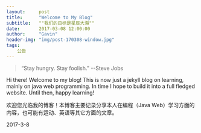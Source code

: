 ```yaml
---
layout:     post
title:      "Welcome to My Blog"
subtitle:   ""我们的目标是星辰大海""
date:       2017-03-08 12:00:00
author:     "Gavin"
header-img: "img/post-170308-window.jpg"
tags:
    公告
---
```


> “Stay hungry. Stay foolish.”  --Steve Jobs

Hi there! Welcome to my blog! This is now just a jekyll blog on learning, mainly on java web programming. In time I hope to build it into a full fledged website. Until then, happy learning!

欢迎您光临我的博客！本博客主要记录分享本人在编程（Java Web）学习方面的内容，也可能有运动、英语等其它方面的文章。

2017-3-8

